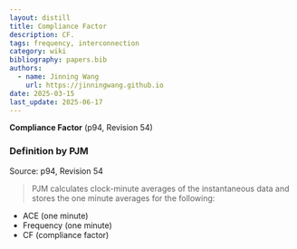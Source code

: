 ```yaml
---
layout: distill
title: Compliance Factor
description: CF.
tags: frequency, interconnection
category: wiki
bibliography: papers.bib
authors:
  - name: Jinning Wang
    url: https://jinningwang.github.io
date: 2025-03-15
last_update: 2025-06-17
---
```


**Compliance Factor** <d-cite key="pjm2024m12"></d-cite> (p94, Revision 54)

### Definition by PJM

Source: <d-cite key="pjm2024m12"></d-cite> p94, Revision 54

<!-- prettier-ignore-start -->
> PJM calculates clock-minute averages of the instantaneous data and stores the one minute averages for the following:
- ACE (one minute)
- Frequency (one minute)
- CF (compliance factor)
<!-- prettier-ignore-end -->
